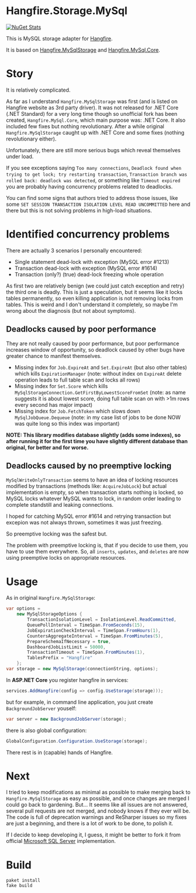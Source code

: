 # Hangfire.Storage.MySql

[![NuGet Stats](https://img.shields.io/nuget/v/Hangfire.Storage.MySql.svg)](https://www.nuget.org/packages/Hangfire.Storage.MySql)

This is MySQL storage adapter for [Hangfire](https://www.hangfire.io/).

It is based on [Hangfire.MySqlStorage](https://github.com/arnoldasgudas/Hangfire.MySqlStorage) 
and [Hangfire.MySql.Core](https://github.com/stulzq/Hangfire.MySql.Core). 

# Story

It is relatively complicated.

As far as I understand `Hangfire.MySqlStorage` was first (and is listed on Hangfire website as 3rd party driver). It
was not released for .NET Core (.NET Standard) for a very long time though so unofficial fork has been created, 
`Hangfire.MySql.Core`, which main purpose was: .NET Core. It also included few fixes but nothing revolutionary.
After a while original `Hangfire.MySqlStorage` caught up with .NET Core and some fixes (nothing revolutionary either). 

Unfortunately, there are still more serious bugs which reveal themselves under load.

If you see exceptions saying `Too many connections`, `Deadlock found when trying to get lock; try restarting transaction`,
`Transaction branch was rolled back: deadlock was detected`, or something like `Timeout expired` you are probably having 
concurrency problems related to deadlocks.

You can find some signs that authors tried to address those issues, like some 
`SET SESSION TRANSACTION ISOLATION LEVEL READ UNCOMMITTED` here and there but this is not solving problems in high-load
situations.

# Identified concurrency problems

There are actually 3 scenarios I personally encountered:
* Single statement dead-lock with exception (MySQL error #1213)
* Transaction dead-lock with exception (MySQL error #1614)
* Transaction (only?) (true) dead-lock freezing whole operation   

As first two are relatively benign (we could just catch exception and retry) the third one is deadly.
This is just a speculation, but it seems like it locks tables permanently, so even killing application is not removing 
locks from tables. This is weird and I don't understand it completely, so maybe I'm wrong about the diagnosis (but not 
about symptoms).

## Deadlocks caused by poor performance

They are not really caused by poor performance, but poor performance increases window of opportunity, so deadlock 
caused by other bugs have greater chance to manifest themselves.   

* Missing index for `Job.ExpireAt` and `Set.ExpireAt` (but also other tables) which kills `ExpirationManager` 
    (note: without index on `ExpireAt` delete operation leads to full table scan and locks all rows)
* Missing index for `Set.Score` which kills `MySqlStorageConnection.GetFirstByLowestScoreFromSet` (note: as name 
    suggests it is about lowest score, doing full table scan on with >1m rows every second has major impact)
* Missing index for `Job.FetchToken` which slows down `MySqlJobQueue.Dequeue` (note: in my case list of jobs 
    to be done NOW was quite long so this index was important)
    
**NOTE: This library modifies database slightly (adds some indexes), so after running it for the first time
you have slightly different database than original, for better and for worse.**
    
## Deadlocks caused by no preemptive locking

`MySqlWriteOnlyTransaction` seems to have an idea of locking resources modified by transactions 
(methods like: `AcquireJobLock`) but actual implementation is empty, so when transaction starts
nothing is locked, so MySQL locks whatever MySQL wants to lock, in random order leading to complete standstill 
and leaking connections.

I hoped for catching MySQL error #1614 and retrying transaction but excepion was not always thrown,
sometimes it was just freezing.

So preemptive locking was the safest but.

The problem with preemptive locking is, that if you decide to use them, you have to use them everywhere.
So, all `inserts`, `updates`, and `deletes` are now using preemptive locks on appropriate resources.

# Usage

As in original `Hangfire.MySqlStorage`:

```c#
var options = 
    new MySqlStorageOptions {
        TransactionIsolationLevel = IsolationLevel.ReadCommitted,
        QueuePollInterval = TimeSpan.FromSeconds(15),
        JobExpirationCheckInterval = TimeSpan.FromHours(1),
        CountersAggregateInterval = TimeSpan.FromMinutes(5),
        PrepareSchemaIfNecessary = true,
        DashboardJobListLimit = 50000,
        TransactionTimeout = TimeSpan.FromMinutes(1),
        TablesPrefix = "Hangfire"
    };
var storage = new MySqlStorage(connectionString, options);
```

In **ASP.NET Core** you register hangfire in services:

```c#
services.AddHangfire(config => config.UseStorage(storage)));
```

but for example, in command line application, you just create `BackgroundJobServer` youself:

```c#
var server = new BackgroundJobServer(storage);
```

there is also global configuration:

```c#
GlobalConfiguration.Configuration.UseStorage(storage);
```

There rest is in (capable) hands of Hangfire.

# Next

I tried to keep modifications as minimal as possible to make merging back to `Hangfire.MySqlStorage` 
as easy as possible, and once changes are merged I could go back to gardening.
But... It seems like all issues are not answered, several pull requests are not merged, and nobody knows
if they ever will be. The code is full of deprecation warnings and ReSharper issues so my fixes are just a beginning,
and there is a lot of work to be done, to polish it.  

If I decide to keep developing it, I guess, it might be better to fork it from official 
[Microsoft SQL Server](https://github.com/HangfireIO/Hangfire) implementation.

# Build

```shell
paket install
fake build
```
